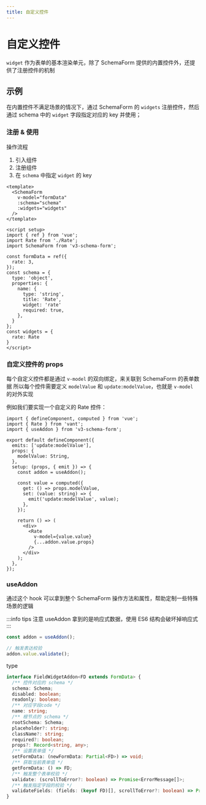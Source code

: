 ```yaml
---
title: 自定义控件
---
```


# 自定义控件

`widget` 作为表单的基本渲染单元，除了 SchemaForm 提供的内置控件外，还提供了注册控件的机制

## 示例

在内置控件不满足场景的情况下，通过 SchemaForm 的 `widgets` 注册控件，然后通过 schema 中的 `widget` 字段指定对应的 key 并使用；

### 注册 & 使用

操作流程

1. 引入组件
2. 注册组件
3. 在 `schema` 中指定 `widget` 的 key

```vue
<template>
  <SchemaForm
    v-model="formData"
    :schema="schema"
    :widgets="widgets"
  />
</template>

<script setup>
import { ref } from 'vue';
import Rate from './Rate';
import SchemaForm from 'v3-schema-form';

const formData = ref({
  rate: 3,
});
const schema = {
  type: 'object',
  properties: {
    name: {
      type: 'string',
      title: 'Rate',
      widget: 'rate'
      required: true,
    },
  }
};
const widgets = {
  rate: Rate
}
</script>
```

### 自定义控件的 props

每个自定义控件都是通过 `v-model` 的双向绑定，来关联到 SchemaForm 的表单数据
所以每个控件需要定义 `modelValue` 和 `update:modelValue`，也就是 `v-model` 的对外实现

例如我们要实现一个自定义的 Rate 控件：

```tsx
import { defineComponent, computed } from 'vue';
import { Rate } from 'vant';
import { useAddon } from 'v3-schema-form';

export default defineComponent({
  emits: ['update:modelValue'],
  props: {
    modelValue: String,
  },
  setup: (props, { emit }) => {
    const addon = useAddon();

    const value = computed({
      get: () => props.modelValue,
      set: (value: string) => {
        emit('update:modelValue', value);
      },
    });

    return () => (
      <div>
        <Rate
          v-model={value.value}
          {...addon.value.props}
        />
      </div>
    );
  },
});
```

### useAddon

通过这个 hook 可以拿到整个 SchemaForm 操作方法和属性，帮助定制一些特殊场景的逻辑

:::info tips
注意 useAddon 拿到的是响应式数据，使用 ES6 结构会破坏掉响应式
:::

```js
const addon = useAddon();

// 触发表达校验
addon.value.validate();
```

type

```ts
interface FieldWidgetAddon<FD extends FormData> {
  /** 控件对应的 schema */
  schema: Schema;
  disabled: boolean;
  readonly: boolean;
  /** 对应字段code */
  name: string;
  /** 根节点的 schema */
  rootSchema: Schema;
  placeholder?: string;
  className?: string;
  required?: boolean;
  props?: Record<string, any>;
  /** 设置表单值 */
  setFormData: (newFormData: Partial<FD>) => void;
  /** 获取当前表单值 */
  getFormData: () => FD;
  /** 触发整个表单校验 */
  validate: (scrollToError?: boolean) => Promise<ErrorMessage[]>;
  /** 触发指定字段的校验 */
  validateFields: (fields: (keyof FD)[], scrollToError?: boolean) => Promise<ErrorMessage[]>;
}
```
